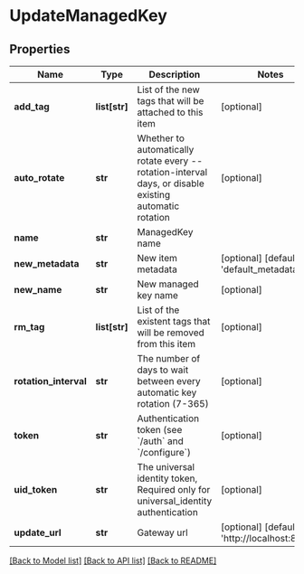 # UpdateManagedKey

## Properties
Name | Type | Description | Notes
------------ | ------------- | ------------- | -------------
**add_tag** | **list[str]** | List of the new tags that will be attached to this item | [optional] 
**auto_rotate** | **str** | Whether to automatically rotate every --rotation-interval days, or disable existing automatic rotation | [optional] 
**name** | **str** | ManagedKey name | 
**new_metadata** | **str** | New item metadata | [optional] [default to 'default_metadata']
**new_name** | **str** | New managed key name | [optional] 
**rm_tag** | **list[str]** | List of the existent tags that will be removed from this item | [optional] 
**rotation_interval** | **str** | The number of days to wait between every automatic key rotation (7-365) | [optional] 
**token** | **str** | Authentication token (see &#x60;/auth&#x60; and &#x60;/configure&#x60;) | [optional] 
**uid_token** | **str** | The universal identity token, Required only for universal_identity authentication | [optional] 
**update_url** | **str** | Gateway url | [optional] [default to 'http://localhost:8000']

[[Back to Model list]](../README.md#documentation-for-models) [[Back to API list]](../README.md#documentation-for-api-endpoints) [[Back to README]](../README.md)


